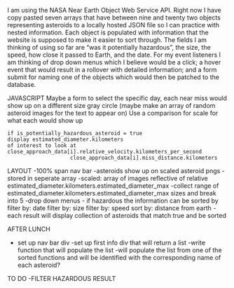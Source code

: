 I am using the NASA Near Earth Object Web Service API. Right now I have copy pasted seven arrays that have between nine and twenty two objects representing asteroids to a locally hosted JSON file so I can practice with nested information. Each object is populated with information that the website is supposed to make it easier to sort through. The fields I am thinking of using so far are “was it potentially hazardous”, the size, the speed, how close it passed to Earth, and the date. For my event listeners I am thinking of drop down menus which I believe would be a click; a hover event that would result in a rollover with detailed information; and a form submit for naming one of the objects which would then be patched to the database.

JAVASCRIPT
    Maybe a form to select the specific day, each near miss would show up on a different size gray circle
    (maybe make an array of random asteroid images for the text to appear on)
    Use a comparison for scale for what each would show up

    if is_potentially_hazardous_asteroid = true
    display estimated_diameter.kilometers
    of interest to look at close_approach_data[i].relative_velocity.kilometers_per_second
                        close_approach_data[i].miss_distance.kilometers



LAYOUT
-100% span nav bar
-asteroids show up on scaled asteroid pngs
    -stored in seperate array
    -scaled: array of images reflective of relative estimated_diameter.kilometers.estimated_diameter_max
        -collect range of estimated_diameter.kilometers.estimated_diameter_max sizes and break into 5
-drop down menus - if hazardous the information can be sorted by
    filter by: date
    filter by: size
    filter by: speed
    sort by: distance from earth
-each result will display collection of asteroids that match true and be sorted

AFTER LUNCH
 - set up nav bar div
 -set up first info div that will return a list
 -write function that will populate the list
    -will populate the list from one of the sorted functions and will be identified with the corresponding name of each asteroid?


TO DO
    -FILTER HAZARDOUS RESULT